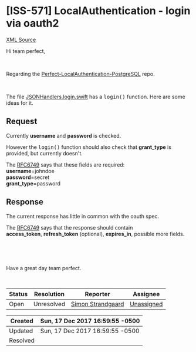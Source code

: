 # [ISS-571] LocalAuthentication - login via oauth2

[XML Source](./xml/ISS-571.xml)
<p><p>Hi team perfect,</p>

<p> </p>

<p>Regarding the <a href="https://github.com/PerfectlySoft/Perfect-LocalAuthentication-PostgreSQL" class="external-link" rel="nofollow">Perfect-LocalAuthentication-PostgreSQL</a> repo.</p>

<p> </p>

<p>The file <a href="https://github.com/PerfectlySoft/Perfect-LocalAuthentication-PostgreSQL/blob/master/Sources/PerfectLocalAuthentication/Routing/jsonroutes/JSONHandlers.login.swift" class="external-link" rel="nofollow">JSONHandlers.login.swift</a> has a <tt>login()</tt> function. Here are some ideas for it.</p>
<h2><a name="Request"></a>Request</h2>

<p>Currently <b>username</b> and <b>password</b> is checked.</p>

<p>However the <tt>login()</tt> function should also check that <b>grant_type</b> is provided, but currently doesn't.</p>

<p>The <a href="https://tools.ietf.org/html/rfc6749#section-4.3.2" class="external-link" rel="nofollow">RFC6749</a> says that these fields are required: <br/>
 <b>username</b>=johndoe<br/>
 <b>password</b>=secret<br/>
 <b>grant_type</b>=password</p>
<h2><a name="Response"></a>Response</h2>

<p>The current response has little in common with the oauth spec.</p>

<p>The <a href="https://tools.ietf.org/html/rfc6749#section-4.3.3" class="external-link" rel="nofollow">RFC6749</a> says that the response should contain <b>access_token</b>, <b>refresh_token</b> (optional), <b>expires_in</b>, possible more fields.</p>

<p> </p>

<p> </p>

<p>Have a great day team perfect.</p>

<p> </p></p>





Status|Resolution|Reporter|Assignee
------|----------|--------|--------
Open|Unresolved|[Simon Strandgaard](neoneye)|[Unassigned]($-1)





Created|Sun, 17 Dec 2017 16:59:55 -0500
-------|--------------
Updated|Sun, 17 Dec 2017 16:59:55 -0500
Resolved|




